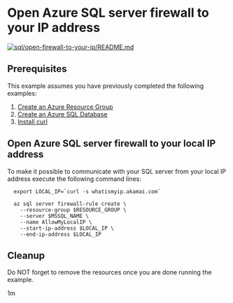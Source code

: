 
# Open Azure SQL server firewall to your IP address

[![sql/open-firewall-to-your-ip/README.md](https://github.com/Azure-Samples/java-on-azure-examples/actions/workflows/sql_open-firewall-to-your-ip_README_md.yml/badge.svg)](https://github.com/Azure-Samples/java-on-azure-examples/actions/workflows/sql_open-firewall-to-your-ip_README_md.yml)

## Prerequisites

<!-- workflow.run()

  if [[ -z $REGION ]]; then
    export REGION=westus2
  fi

  -->
<!-- workflow.cron(0 23 * * 4) -->
<!-- workflow.include(../create/README.md) -->

This example assumes you have previously completed the following examples:

1. [Create an Azure Resource Group](../../group/create/README.md)
1. [Create an Azure SQL Database](../create/README.md)
1. [Install curl](https://curl.haxx.se/download.html)

## Open Azure SQL server firewall to your local IP address

To make it possible to communicate with your SQL server from your local IP
address execute the following command lines:

```shell
  export LOCAL_IP=`curl -s whatismyip.akamai.com`

  az sql server firewall-rule create \
    --resource-group $RESOURCE_GROUP \
    --server $MSSQL_NAME \
    --name AllowMyLocalIP \
    --start-ip-address $LOCAL_IP \
    --end-ip-address $LOCAL_IP
```

## Cleanup

Do NOT forget to remove the resources once you are done running the example.

1m
